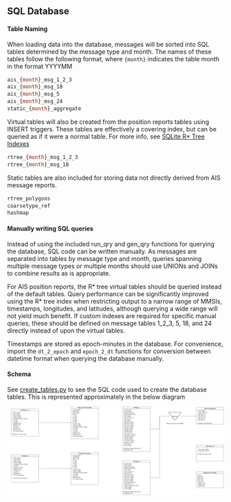 ## SQL Database

#### Table Naming

When loading data into the database, messages will be sorted into SQL tables determined by the message type and month. 
The names of these tables follow the following format, where `{month}` indicates the table month in the format YYYYMM

``` SQL
ais_{month}_msg_1_2_3
ais_{month}_msg_18
ais_{month}_msg_5
ais_{month}_msg_24
static_{month}_aggregate
```

Virtual tables will also be created from the position reports tables using INSERT triggers.
These tables are effectively a covering index, but can be queried as if it were a normal table.
For more info, see [SQLite R\* Tree Indexes](https://sqlite.org/rtree.html)  

``` SQL
rtree_{month}_msg_1_2_3
rtree_{month}_msg_18
```

Static tables are also included for storing data not directly derived from AIS message reports.

``` SQL
rtree_polygons 
coarsetype_ref
hashmap
```


#### Manually writing SQL queries

Instead of using the included run_qry and gen_qry functions for querying the database, SQL code can be written manually. 
As messages are separated into tables by message type and month, queries spanning multiple message types or multiple months should use UNIONs and JOINs to combine results as is appropriate.  

For AIS position reports, the R\* tree virtual tables should be queried instead of the default tables. 
Query performance can be significantly improved using the R\* tree index when restricting output to a narrow range of MMSIs, timestamps, longitudes, and latitudes, although querying a wide range will not yield much benefit. 
If custom indexes are required for specific manual queries, these should be defined on message tables 1_2_3, 5, 18, and 24 directly instead of upon the virtual tables.    

Timestamps are stored as epoch-minutes in the database.
For convenience, import the `dt_2_epoch` and `epoch_2_dt` functions for conversion between datetime format when querying the database manually.    


#### Schema 

See [create_tables.py](../ais/database/create_tables.py) to see the SQL code used to create the database tables. This is represented approximately in the below diagram

<img src="./db_schema.png" alt="schema"/>

